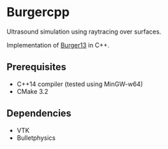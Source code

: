 # Burgercpp

Ultrasound simulation using raytracing over surfaces.

Implementation of [Burger13](http://sci-hub.cc/10.1109/tmi.2012.2234474) in C++.

## Prerequisites
- C++14 compiler (tested using MinGW-w64)
- CMake 3.2

## Dependencies
- VTK
- Bulletphysics